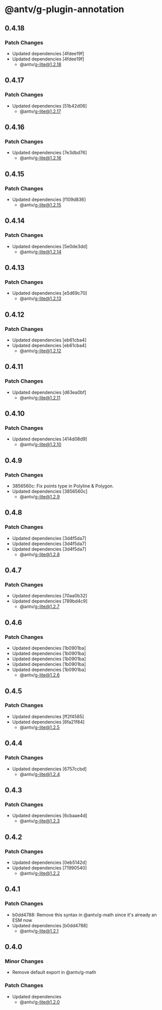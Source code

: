 # @antv/g-plugin-annotation

## 0.4.18

### Patch Changes

-   Updated dependencies [4fdee19f]
-   Updated dependencies [4fdee19f]
    -   @antv/g-lite@1.2.18

## 0.4.17

### Patch Changes

-   Updated dependencies [51b42d06]
    -   @antv/g-lite@1.2.17

## 0.4.16

### Patch Changes

-   Updated dependencies [7e3dbd76]
    -   @antv/g-lite@1.2.16

## 0.4.15

### Patch Changes

-   Updated dependencies [f109d836]
    -   @antv/g-lite@1.2.15

## 0.4.14

### Patch Changes

-   Updated dependencies [5e0de3dd]
    -   @antv/g-lite@1.2.14

## 0.4.13

### Patch Changes

-   Updated dependencies [e5d69c70]
    -   @antv/g-lite@1.2.13

## 0.4.12

### Patch Changes

-   Updated dependencies [eb61cba4]
-   Updated dependencies [eb61cba4]
    -   @antv/g-lite@1.2.12

## 0.4.11

### Patch Changes

-   Updated dependencies [d63ea0bf]
    -   @antv/g-lite@1.2.11

## 0.4.10

### Patch Changes

-   Updated dependencies [414d08d9]
    -   @antv/g-lite@1.2.10

## 0.4.9

### Patch Changes

-   3856560c: Fix points type in Polyline & Polygon.
-   Updated dependencies [3856560c]
    -   @antv/g-lite@1.2.9

## 0.4.8

### Patch Changes

-   Updated dependencies [3d4f5da7]
-   Updated dependencies [3d4f5da7]
-   Updated dependencies [3d4f5da7]
    -   @antv/g-lite@1.2.8

## 0.4.7

### Patch Changes

-   Updated dependencies [70aa0b32]
-   Updated dependencies [789bd4c9]
    -   @antv/g-lite@1.2.7

## 0.4.6

### Patch Changes

-   Updated dependencies [1b0901ba]
-   Updated dependencies [1b0901ba]
-   Updated dependencies [1b0901ba]
-   Updated dependencies [1b0901ba]
-   Updated dependencies [1b0901ba]
    -   @antv/g-lite@1.2.6

## 0.4.5

### Patch Changes

-   Updated dependencies [ff2f4585]
-   Updated dependencies [6fa21f84]
    -   @antv/g-lite@1.2.5

## 0.4.4

### Patch Changes

-   Updated dependencies [6757ccbd]
    -   @antv/g-lite@1.2.4

## 0.4.3

### Patch Changes

-   Updated dependencies [6cbaae4d]
    -   @antv/g-lite@1.2.3

## 0.4.2

### Patch Changes

-   Updated dependencies [0eb5142d]
-   Updated dependencies [71990540]
    -   @antv/g-lite@1.2.2

## 0.4.1

### Patch Changes

-   b0dd4788: Remove this syntax in @antv/g-math since it's already an ESM now
-   Updated dependencies [b0dd4788]
    -   @antv/g-lite@1.2.1

## 0.4.0

### Minor Changes

-   Remove default export in @antv/g-math

### Patch Changes

-   Updated dependencies
    -   @antv/g-lite@1.2.0
